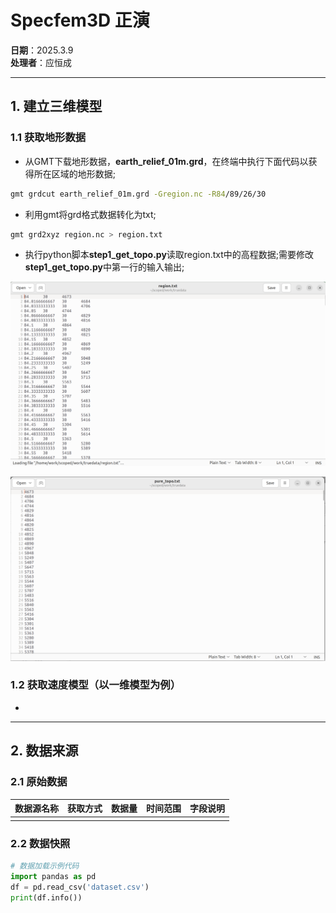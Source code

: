 # Specfem3D 正演


**日期**：2025.3.9  
**处理者**：应恒成  

---

## 1. 建立三维模型
### 1.1 获取地形数据
- 从GMT下载地形数据，**earth_relief_01m.grd**，在终端中执行下面代码以获得所在区域的地形数据;
```bash
gmt grdcut earth_relief_01m.grd -Gregion.nc -R84/89/26/30
```

- 利用gmt将grd格式数据转化为txt;
```bash
gmt grd2xyz region.nc > region.txt
```

- 执行python脚本**step1_get_topo.py**读取region.txt中的高程数据;需要修改**step1_get_topo.py**中第一行的输入输出;


![fig 1](https://github.com/yhc1999mercy/markdown_pics/blob/main/fig1.png?raw=true)


![fig 2](https://github.com/yhc1999mercy/markdown_pics/blob/main/fig2.png?raw=true)
### 1.2 获取速度模型（以一维模型为例）
- 

---

## 2. 数据来源
### 2.1 原始数据
| 数据源名称 | 获取方式 | 数据量 | 时间范围 | 字段说明 |
|------------|----------|--------|----------|----------|
|            |          |        |          |          |

### 2.2 数据快照
```python
# 数据加载示例代码
import pandas as pd
df = pd.read_csv('dataset.csv')
print(df.info())